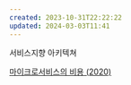 ```yaml
---
created: 2023-10-31T22:22:22
updated: 2024-03-03T11:41
---
```

서비스지향 아키텍쳐

[마이크로서비스의 비용 (2020)](https://news.hada.io/topic?id=11606)